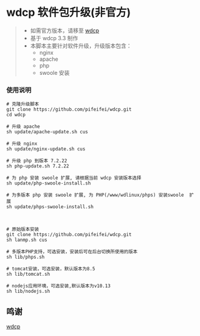 #  wdcp 软件包升级(非官方)

> * 如需官方版本，请移至 [wdcp](https://www.wdcp.net/install.html)
> * 基于 wdcp 3.3 制作
> * 本脚本主要针对软件升级，升级版本包含：
>   * nginx 
>   * apache
>   * php 
>   * swoole 安装
>



### 使用说明

```shell
# 克隆升级脚本
git clone https://github.com/pifeifei/wdcp.git
cd wdcp

# 升级 apache
sh update/apache-update.sh cus

# 升级 nginx
sh update/nginx-update.sh cus

# 升级 php 到版本 7.2.22
sh php-update.sh 7.2.22

# 为 php 安装 swoole 扩展, 请根据当前 wdcp 安装版本选择
sh update/php-swoole-install.sh

# 为多版本 php 安装 swoole 扩展, 为 PHP(/www/wdlinux/phps) 安装swoole  扩展
sh update/phps-swoole-install.sh



# 原始版本安装
git clone https://github.com/pifeifei/wdcp.git
sh lanmp.sh cus

# 多版本PHP支持，可选安装，安装后可在后台切换所使用的版本
sh lib/phps.sh

# tomcat安装，可选安装，默认版本为8.5
sh lib/tomcat.sh

# nodejs应用环境，可选安装,默认版本为v10.13
sh lib/nodejs.sh

```



## 鸣谢
[wdcp](https://www.wdlinux.cn/bbs/thread-63477-1-1.html)